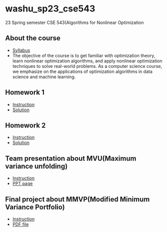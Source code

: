 # washu_sp23_cse543
23 Spring semester CSE 543(Algorithms for Nonlinear Optimization

## About the course
+ [Syllabus](https://github.com/kbckbc/washu_sp23_cse543/blob/main/presentation/Course-info.pdf)
+ The objective of the course is to get familiar with optimization theory, learn nonlinear optimization algorithms, and apply nonlinear optimization techniques to solve real-world problems. As a computer science course, we emphasize on the applications of optimization algorithms in data science and machine learning.

## Homework 1
+ [Instruction](https://github.com/kbckbc/washu_sp23_cse563/blob/main/homework1/Homework1.pdf)
+ [Solution](https://github.com/kbckbc/washu_sp23_cse563/blob/main/homework1/homework1_bcgwak_2nd.pdf)

## Homework 2
+ [Instruction](https://github.com/kbckbc/washu_sp23_cse563/blob/main/homework2/Homework2.pdf)
+ [Solution](https://github.com/kbckbc/washu_sp23_cse563/blob/main/homework2/homework2_bcgwak.pdf)

## Team presentation about MVU(Maximum variance unfolding)
+ [Instruction](https://github.com/kbckbc/washu_sp23_cse563/blob/main/presentation/Course-info.pdf)
+ [PPT page](https://docs.google.com/presentation/d/1X3dzar8Tk8FtQw1pUdG8FY95LoWRm2gF4Med7SjaWKM/edit#slide=id.p)

## Final project about MMVP(Modified Minimum Variance Portfolio)
+ [Instruction](https://github.com/kbckbc/washu_sp23_cse563/blob/main/project/Project.pdf)
+ [PDF file](https://github.com/kbckbc/washu_sp23_cse563/blob/main/project/mmvp.pdf)
